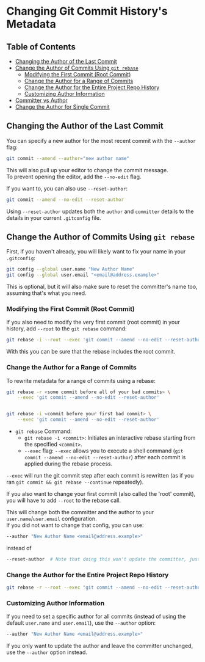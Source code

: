 
# Changing Git Commit History's Metadata


## Table of Contents
* [Changing the Author of the Last Commit](#changing-the-author-of-the-last-commit) 
* [Change the Author of Commits Using `git rebase`](#change-the-author-of-commits-using-`git-rebase`) 
    * [Modifying the First Commit (Root Commit)](#modifying-the-first-commit-(root-commit)) 
    * [Change the Author for a Range of Commits](#change-the-author-for-a-range-of-commits) 
    * [Change the Author for the Entire Project Repo History](#change-the-author-for-the-entire-project-repo-history) 
    * [Customizing Author Information](#customizing-author-information) 
* [Committer vs Author](#committer-vs-author) 
* [Change the Author for Single Commit](#change-the-author-for-single-commit) 


## Changing the Author of the Last Commit

You can specify a new author for the most recent commit with the `--author` flag:
```bash
git commit --amend --author="new author name"
```
This will also pull up your editor to change the commit message.  
To prevent opening the editor, add the `--no-edit` flag.  


If you want to, you can also use `--reset-author`:
```bash
git commit --amend --no-edit --reset-author
```

Using `--reset-author` updates both the `author` and `committer` details to the 
details in your current `.gitconfig` file.  

## Change the Author of Commits Using `git rebase`

First, if you haven't already, you will likely want to fix your name in your `.gitconfig`:  
```bash
git config --global user.name "New Author Name"
git config --global user.email "<email@address.example>"
```

This is optional, but it will also make sure to reset the committer's name too, assuming that's what you need.  

### Modifying the First Commit (Root Commit)
If you also need to modify the very first commit (root commit) in your history, add `--root` to the `git rebase` command: 
```bash
git rebase -i --root --exec 'git commit --amend --no-edit --reset-author'
```
With this you can be sure that the rebase includes the root commit.



### Change the Author for a Range of Commits
To rewrite metadata for a range of commits using a rebase:
```bash
git rebase -r <some commit before all of your bad commits> \
    --exec 'git commit --amend --no-edit --reset-author'


git rebase -i <commit before your first bad commit> \
    --exec 'git commit --amend --no-edit --reset-author'
```
* `git rebase` Command: 
    * `git rebase -i <commit>`: Initiates an interactive rebase starting from the specified `<commit>`.
    * `--exec` flag: `--exec` allows you to execute a shell command 
      (`git commit --amend --no-edit --reset-author`) after each commit is applied during 
      the rebase process.


`--exec` will run the git commit step after each commit is rewritten 
(as if you ran `git commit && git rebase --continue` repeatedly).  

If you also want to change your first commit (also called the 'root' commit),
you will have to add `--root` to the rebase call.  

This will change both the committer and the author to your `user.name`/`user.email` configuration.  
If you did not want to change that config, you can use:  
```bash
--author "New Author Name <email@address.example>"
```
instead of 
```bash
--reset-author  # Note that doing this won't update the committer, just the author.
```

### Change the Author for the Entire Project Repo History
```bash
git rebase -r --root --exec "git commit --amend --no-edit --reset-author"
```

### Customizing Author Information
If you need to set a specific author for all commits (instead of using the default `user.name` and `user.email`), use the `--author` option:
```bash
--author "New Author Name <email@address.example>"
```
If you only want to update the author and leave the committer unchanged, use the `--author` option instead.








